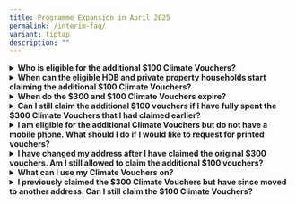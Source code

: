 ```yaml
---
title: Programme Expansion in April 2025
permalink: /interim-faq/
variant: tiptap
description: ""
---
```

<div data-type="detailGroup" class="isomer-accordion isomer-accordion-white">
<details class="isomer-details">
<summary><strong>Who is eligible for the additional $100 Climate Vouchers?</strong>
</summary>
<div data-type="detailsContent" class="isomer-details-content">
<p>To be eligible for the $100 additional Climate Vouchers, you must be a
Singapore Citizen or Permanent Resident registered and residing at an HDB
flat, or a Singapore Citizen registered and residing at a private residential
property.</p>
</div>
</details>
<details class="isomer-details">
<summary><strong>When can the eligible HDB and private property households start claiming the additional $100 Climate Vouchers?</strong>
</summary>
<div data-type="detailsContent" class="isomer-details-content">
<p>Eligible households may claim their Climate Vouchers at <a href="http://www.go.gov.sg/cv-claim" rel="noopener noreferrer nofollow" target="_blank">www.go.gov.sg/cv-claim</a> in
April 2025. The vouchers are valid until Dec 2027 and households are encouraged
to use the vouchers and switch to more resource efficient products when
their appliances are due for replacement, e.g. when they cannot be cost-effectively
repaired.</p>
</div>
</details>
<details class="isomer-details">
<summary><strong>When do the $300 and $100 Climate Vouchers expire?</strong>
</summary>
<div data-type="detailsContent" class="isomer-details-content">
<p>The Climate Vouchers will expire on 31 Dec 2027.</p>
</div>
</details>
<details class="isomer-details">
<summary><strong>Can I still claim the additional $100 vouchers if I have fully spent the $300 Climate Vouchers that I had claimed earlier?</strong>
</summary>
<div data-type="detailsContent" class="isomer-details-content">
<p>Yes, all eligible households can claim the additional $100 Climate Vouchers,
regardless of whether they have spent the original set of $300 vouchers.</p>
</div>
</details>
<details class="isomer-details">
<summary><strong>I am eligible for the additional Climate Vouchers but do not have a mobile phone. What should I do if I would like to request for printed vouchers?</strong>
</summary>
<div data-type="detailsContent" class="isomer-details-content">
<p>Eligible households may submit a request to NEA after the additional $100
Climate Vouchers is made available. More information will be provided at
a later date.</p>
</div>
</details>
<details class="isomer-details">
<summary><strong>I have changed my address after I have claimed the original $300 vouchers. Am I still allowed to claim the additional $100 vouchers?</strong>
</summary>
<div data-type="detailsContent" class="isomer-details-content">
<p>Eligible households that have moved to a different residential address
may claim the $100 Climate Vouchers at the new address. Each eligible household
is only entitled to claim the $300 and $100 Climate Vouchers once.</p>
</div>
</details>
<details class="isomer-details">
<summary><strong>What can I use my Climate Vouchers on?</strong>
</summary>
<div data-type="detailsContent" class="isomer-details-content">
<p>The Climate Vouchers can be used to purchase 10 types of energy- and water-efficient
household products. These include Refrigerators (3-tick and above), Air
conditioners (5-tick and above), Direct Current fans, LED lights (2-tick
and above), Washing machines (4-tick), Water closets (3-tick), Sink/Bib
taps and mixers (3-tick), Basin taps and mixers (3-tick).</p>
<p>&nbsp;</p>
<p>You may visit <a href="www.go.gov.sg/climatevouchers" rel="noopener noreferrer nofollow" target="_blank">this page </a>to
find out the list of eligible products and participating retailers.</p>
</div>
</details>
<details class="isomer-details">
<summary><strong>I previously claimed the $300 Climate Vouchers but have since moved to another address. Can I still claim the $100 Climate Vouchers?</strong>
</summary>
<div data-type="detailsContent" class="isomer-details-content">
<p>Eligible households that have moved to a different residential address
may still claim the $100 Climate Vouchers under their new address. Residents
are advised to update their registered address with ICA before making the
claim.</p>
</div>
</details>
</div>
<p></p>